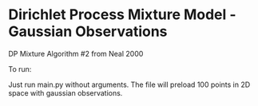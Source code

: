 Dirichlet Process Mixture Model - Gaussian Observations
==============

DP Mixture Algorithm #2 from Neal 2000 


To run: 

Just run main.py without arguments. The file will preload 100 points in 2D space with gaussian observations. 
